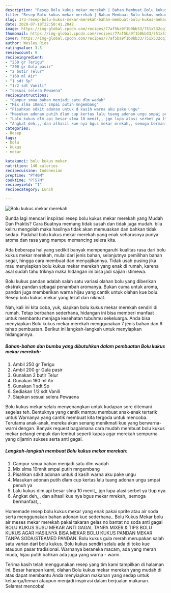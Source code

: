 ```yaml
---
description: "Resep Bolu kukus mekar merekah | Bahan Membuat Bolu kukus mekar merekah Yang Enak dan Simpel"
title: "Resep Bolu kukus mekar merekah | Bahan Membuat Bolu kukus mekar merekah Yang Enak dan Simpel"
slug: 173-resep-bolu-kukus-mekar-merekah-bahan-membuat-bolu-kukus-mekar-merekah-yang-enak-dan-simpel
date: 2020-07-18T22:50:41.204Z
image: https://img-global.cpcdn.com/recipes/77af5ba9f1b0bb33/751x532cq70/bolu-kukus-mekar-merekah-foto-resep-utama.jpg
thumbnail: https://img-global.cpcdn.com/recipes/77af5ba9f1b0bb33/751x532cq70/bolu-kukus-mekar-merekah-foto-resep-utama.jpg
cover: https://img-global.cpcdn.com/recipes/77af5ba9f1b0bb33/751x532cq70/bolu-kukus-mekar-merekah-foto-resep-utama.jpg
author: Wesley Rios
ratingvalue: 3.5
reviewcount: 9
recipeingredient:
- "250 gr Terigu"
- "200 gr Gula pasir"
- "2 butir Telur"
- "160 ml Air"
- "1 sdt Sp"
- "1/2 sdt Vanili"
- "sesuai selera Pewaena"
recipeinstructions:
- "Campur smua bahan menjadi satu dlm wadah"
- "Mix slma 10mnit smpai putih mngembang"
- "Pisahkan sdkit adonan untuk d kasih warna aku pake ungu"
- "Masukan adonan putih dlam cup kertas lalu tuang adonan ungu smpai penuh ya"
- "Lalu kukus dlm api besar slma 10 menit,, jgn lupa alasi serbet ya ttup nya"
- "Angkat deh,,, dan alhasil kue nya bgus mekar mrekah,, semoga bermanfaat,,,"
categories:
- Resep
tags:
- bolu
- kukus
- mekar

katakunci: bolu kukus mekar 
nutrition: 140 calories
recipecuisine: Indonesian
preptime: "PT40M"
cooktime: "PT57M"
recipeyield: "1"
recipecategory: Lunch

---
```



![Bolu kukus mekar merekah](https://img-global.cpcdn.com/recipes/77af5ba9f1b0bb33/751x532cq70/bolu-kukus-mekar-merekah-foto-resep-utama.jpg)

Bunda lagi mencari inspirasi resep bolu kukus mekar merekah yang Mudah Dan Praktis? Cara Buatnya memang tidak susah dan tidak juga mudah. bila keliru mengolah maka hasilnya tidak akan memuaskan dan bahkan tidak sedap. Padahal bolu kukus mekar merekah yang enak seharusnya punya aroma dan rasa yang mampu memancing selera kita.

Ada beberapa hal yang sedikit banyak mempengaruhi kualitas rasa dari bolu kukus mekar merekah, mulai dari jenis bahan, selanjutnya pemilihan bahan segar, hingga cara membuat dan menyajikannya. Tidak usah pusing jika mau menyiapkan bolu kukus mekar merekah yang enak di rumah, karena asal sudah tahu triknya maka hidangan ini bisa jadi sajian istimewa.

Bolu kukus pandan adalah salah satu variasi olahan bolu yang diberikan ekstrak pandan sebagai penambah aromanya. Bukan cuma untuk aroma, pandan juga memberikan warna hijau yang cantik untuk olahan kue bolu. Resep bolu kukus mekar yang lezat dan nikmat.


Nah, kali ini kita coba, yuk, siapkan bolu kukus mekar merekah sendiri di rumah. Tetap berbahan sederhana, hidangan ini bisa memberi manfaat untuk membantu menjaga kesehatan tubuhmu sekeluarga. Anda bisa menyiapkan Bolu kukus mekar merekah menggunakan 7 jenis bahan dan 6 tahap pembuatan. Berikut ini langkah-langkah untuk menyiapkan hidangannya.

<!--inarticleads1-->

##### Bahan-bahan dan bumbu yang dibutuhkan dalam pembuatan Bolu kukus mekar merekah:

1. Ambil 250 gr Terigu
1. Ambil 200 gr Gula pasir
1. Gunakan 2 butir Telur
1. Gunakan 160 ml Air
1. Gunakan 1 sdt Sp
1. Sediakan 1/2 sdt Vanili
1. Siapkan sesuai selera Pewaena


Bolu kukus mekar selalu menyenangkan untuk kudapan sore ditemani segelas teh. Bentuknya yang cantik mampu membuat anak-anak tertarik untuk Warnanya yang cantik membuat kita tergoda untuk mencoba. Terutama anak-anak, mereka akan senang menikmati kue yang berwarna-warni dengan. Banyak request bagaimana cara mudah membuat bolu kukus mekar pelangi empuk dan lembut seperti kapas agar merekah sempurna yang dijamin sukses serta anti gagal. 

<!--inarticleads2-->

##### Langkah-langkah membuat Bolu kukus mekar merekah:

1. Campur smua bahan menjadi satu dlm wadah
1. Mix slma 10mnit smpai putih mngembang
1. Pisahkan sdkit adonan untuk d kasih warna aku pake ungu
1. Masukan adonan putih dlam cup kertas lalu tuang adonan ungu smpai penuh ya
1. Lalu kukus dlm api besar slma 10 menit,, jgn lupa alasi serbet ya ttup nya
1. Angkat deh,,, dan alhasil kue nya bgus mekar mrekah,, semoga bermanfaat,,,


Homemade resep bolu kukus mekar yang enak pakai sprite atau air soda serta menggunakan bahan adonan kue sederhana.. Bolu Kukus Mekar bolu air meses mekar merekah pakai takaran gelas no bantat no soda anti gagal BOLU KUKUS SUSU MEKAR ANTI GAGAL TANPA MIXER &amp; TIPS BOLU KUKUS AGAR HASILNYA BISA MEKAR BOLU KUKUS PANDAN MEKAR TANPA SODA/STEAMED PANDAN. Bolu kukus gula merah merupakan salah satu varian dari bolu kukus. Bolu kukus sendiri selalu ada di toko kue ataupun pasar tradisional. Warnanya beraneka macam, ada yang merah muda, hijau putih bahkan ada juga yang warna - warni. 

Terima kasih telah menggunakan resep yang tim kami tampilkan di halaman ini. Besar harapan kami, olahan Bolu kukus mekar merekah yang mudah di atas dapat membantu Anda menyiapkan makanan yang sedap untuk keluarga/teman ataupun menjadi inspirasi dalam berjualan makanan. Selamat mencoba!
